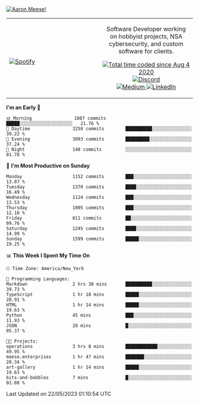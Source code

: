 [![Aaron Meese!](https://user-images.githubusercontent.com/17814535/88975338-a2aabf00-d27f-11ea-963f-8a19608716b4.png)](https://github.com/ajmeese7/readme-ascii "README ASCII")

<!-- Modified from project here: https://github.com/novatorem/novatorem -->
<table width="100%">
  <tr>
  <td width="50%">

&nbsp; <br> [![Spotify](https://ajmeese7.vercel.app/api/spotify)](https://open.spotify.com/user/ajmeese)

  </td>
  <td width="50%">
    <p align="center">
    Software Developer working on hobbyist projects, NSA cybersecurity, and custom software for clients.
    </p>
    <p align="center">
      <a href="https://wakatime.com/@f726891d-3b02-46cd-9b60-e8c59f9e2b14">
        <img src="https://wakatime.com/badge/user/f726891d-3b02-46cd-9b60-e8c59f9e2b14.svg" alt="Total time coded since Aug 4 2020" title="WakaTime" />
      </a>
      <a href="http://link.aaronmeese.com/discord">
        <img src="https://img.shields.io/badge/discord-ajmeese7%234835-369?style=flat-square&logo=discord&logoColor=white&color=purple" alt="Discord" title="Discord">
      </a>
      <br />
      <a href="https://link.aaronmeese.com/medium">
        <img src="https://img.shields.io/badge/medium-ajmeese7-1DB954?style=flat-square&logo=medium&logoColor=white" alt="Medium" title="Medium">
      </a>
      <a href="https://link.aaronmeese.com/linkedin">
        <img src="https://img.shields.io/badge/linkedIn-aaronmeese-1DB954?style=flat-square&logo=linkedin&logoColor=white&color=blue" alt="LinkedIn" title="LinkedIn">
      </a>
    </p>
  </td>

</table>

[//]: <> (The `&nbsp;` is to have Aphelion take up more space)

<!--START_SECTION:waka-->
**I'm an Early 🐤** 

```text
🌞 Morning                1807 commits        █████░░░░░░░░░░░░░░░░░░░░   21.76 % 
🌆 Daytime                3258 commits        ██████████░░░░░░░░░░░░░░░   39.22 % 
🌃 Evening                3093 commits        █████████░░░░░░░░░░░░░░░░   37.24 % 
🌙 Night                  148 commits         ░░░░░░░░░░░░░░░░░░░░░░░░░   01.78 % 
```
📅 **I'm Most Productive on Sunday** 

```text
Monday                   1152 commits        ███░░░░░░░░░░░░░░░░░░░░░░   13.87 % 
Tuesday                  1370 commits        ████░░░░░░░░░░░░░░░░░░░░░   16.49 % 
Wednesday                1124 commits        ███░░░░░░░░░░░░░░░░░░░░░░   13.53 % 
Thursday                 1005 commits        ███░░░░░░░░░░░░░░░░░░░░░░   12.10 % 
Friday                   811 commits         ██░░░░░░░░░░░░░░░░░░░░░░░   09.76 % 
Saturday                 1245 commits        ████░░░░░░░░░░░░░░░░░░░░░   14.99 % 
Sunday                   1599 commits        █████░░░░░░░░░░░░░░░░░░░░   19.25 % 
```


📊 **This Week I Spent My Time On** 

```text
🕑︎ Time Zone: America/New_York

💬 Programming Languages: 
Markdown                 2 hrs 30 mins       ██████████░░░░░░░░░░░░░░░   39.73 % 
TypeScript               1 hr 18 mins        █████░░░░░░░░░░░░░░░░░░░░   20.91 % 
HTML                     1 hr 14 mins        █████░░░░░░░░░░░░░░░░░░░░   19.63 % 
Python                   45 mins             ███░░░░░░░░░░░░░░░░░░░░░░   11.93 % 
JSON                     20 mins             █░░░░░░░░░░░░░░░░░░░░░░░░   05.37 % 

🐱‍💻 Projects: 
operations               3 hrs 8 mins        ████████████░░░░░░░░░░░░░   49.95 % 
meese.enterprises        1 hr 47 mins        ███████░░░░░░░░░░░░░░░░░░   28.34 % 
art-gallery              1 hr 14 mins        █████░░░░░░░░░░░░░░░░░░░░   19.63 % 
bits-and-bobbles         7 mins              █░░░░░░░░░░░░░░░░░░░░░░░░   02.08 % 
```


 Last Updated on 22/05/2023 01:10:54 UTC
<!--END_SECTION:waka-->
